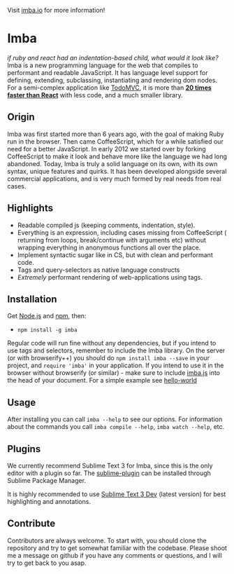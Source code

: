 Visit [imba.io](http://imba.io) for more information!

# Imba
*if ruby and react had an indentation-based child, what would it look like?*
Imba is a new programming language for the web that compiles
to performant and readable JavaScript. It has language level 
support for defining, extending, subclassing, instantiating 
and rendering dom nodes. For a semi-complex application like 
[TodoMVC](http://todomvc.com), it is more than **[20 times faster than React](https://github.com/somebee/todomvc-render-benchmark)**
with less code, and a much smaller library.

## Origin

Imba was first started more than 6 years ago, with the goal of making Ruby run in the browser. Then came CoffeeScript, which for a while satisfied our need for a better JavaScript. In early 2012 we started over by forking CoffeeScript to make it look and behave more like the language we had long abandoned.
Today, Imba is truly a solid language on its own, with its own syntax, unique features and quirks. It has been developed alongside several commercial applications, and is very much formed by real needs from real cases.

## Highlights
- Readable compiled js (keeping comments, indentation, style).
- Everything is an expression, including cases missing from CoffeeScript ( returning from loops, break/continue with arguments etc) without wrapping everything in anonymous functions all over the place. 
- Implement syntactic sugar like in CS, but with clean and performant code.
- Tags and query-selectors as native language constructs
- *Extremely* performant rendering of web-applications using tags.

## Installation
Get [Node.js](http://nodejs.org) and [npm](http://npmjs.org), then:

- `npm install -g imba`

Regular code will run fine without any dependencies, but if you intend to use tags and selectors, remember to include the Imba library. On the server (or with browserify++) you should do `npm install imba --save` in your project, and `require 'imba'` in your application. If you intend to use it in the browser without browserify (or similar) - make sure to include [imba.js](https://raw.githubusercontent.com/somebee/imba/master/lib/browser/imba.js) into the head of your document. For a simple example see [hello-world](https://github.com/somebee/hello-world-imba)

## Usage
After installing you can call `imba --help` to see our options.
For information about the commands you call `imba compile --help`, `imba watch --help`, etc.

## Plugins
We currently recommend Sublime Text 3 for Imba, since this is the only editor with a plugin so far. The [sublime-plugin](http://github.com/somebee/sublime-imba) can be installed through Sublime Package Manager.

It is highly recommended to use [Sublime Text 3 Dev](http://sublimetext.com/3dev) (latest version) for best highlighting and annotations.

## Contribute
Contributors are always welcome. To start with, you should clone the repository and try to get somewhat familiar with the codebase. Please shoot me a message on github if you have any comments or questions, and I will try to get back to you asap.
